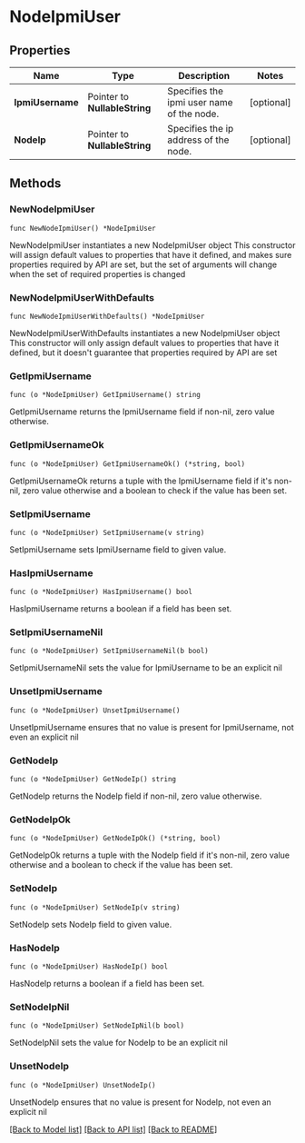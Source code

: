 # NodeIpmiUser

## Properties

Name | Type | Description | Notes
------------ | ------------- | ------------- | -------------
**IpmiUsername** | Pointer to **NullableString** | Specifies the ipmi user name of the node. | [optional] 
**NodeIp** | Pointer to **NullableString** | Specifies the ip address of the node. | [optional] 

## Methods

### NewNodeIpmiUser

`func NewNodeIpmiUser() *NodeIpmiUser`

NewNodeIpmiUser instantiates a new NodeIpmiUser object
This constructor will assign default values to properties that have it defined,
and makes sure properties required by API are set, but the set of arguments
will change when the set of required properties is changed

### NewNodeIpmiUserWithDefaults

`func NewNodeIpmiUserWithDefaults() *NodeIpmiUser`

NewNodeIpmiUserWithDefaults instantiates a new NodeIpmiUser object
This constructor will only assign default values to properties that have it defined,
but it doesn't guarantee that properties required by API are set

### GetIpmiUsername

`func (o *NodeIpmiUser) GetIpmiUsername() string`

GetIpmiUsername returns the IpmiUsername field if non-nil, zero value otherwise.

### GetIpmiUsernameOk

`func (o *NodeIpmiUser) GetIpmiUsernameOk() (*string, bool)`

GetIpmiUsernameOk returns a tuple with the IpmiUsername field if it's non-nil, zero value otherwise
and a boolean to check if the value has been set.

### SetIpmiUsername

`func (o *NodeIpmiUser) SetIpmiUsername(v string)`

SetIpmiUsername sets IpmiUsername field to given value.

### HasIpmiUsername

`func (o *NodeIpmiUser) HasIpmiUsername() bool`

HasIpmiUsername returns a boolean if a field has been set.

### SetIpmiUsernameNil

`func (o *NodeIpmiUser) SetIpmiUsernameNil(b bool)`

 SetIpmiUsernameNil sets the value for IpmiUsername to be an explicit nil

### UnsetIpmiUsername
`func (o *NodeIpmiUser) UnsetIpmiUsername()`

UnsetIpmiUsername ensures that no value is present for IpmiUsername, not even an explicit nil
### GetNodeIp

`func (o *NodeIpmiUser) GetNodeIp() string`

GetNodeIp returns the NodeIp field if non-nil, zero value otherwise.

### GetNodeIpOk

`func (o *NodeIpmiUser) GetNodeIpOk() (*string, bool)`

GetNodeIpOk returns a tuple with the NodeIp field if it's non-nil, zero value otherwise
and a boolean to check if the value has been set.

### SetNodeIp

`func (o *NodeIpmiUser) SetNodeIp(v string)`

SetNodeIp sets NodeIp field to given value.

### HasNodeIp

`func (o *NodeIpmiUser) HasNodeIp() bool`

HasNodeIp returns a boolean if a field has been set.

### SetNodeIpNil

`func (o *NodeIpmiUser) SetNodeIpNil(b bool)`

 SetNodeIpNil sets the value for NodeIp to be an explicit nil

### UnsetNodeIp
`func (o *NodeIpmiUser) UnsetNodeIp()`

UnsetNodeIp ensures that no value is present for NodeIp, not even an explicit nil

[[Back to Model list]](../README.md#documentation-for-models) [[Back to API list]](../README.md#documentation-for-api-endpoints) [[Back to README]](../README.md)


